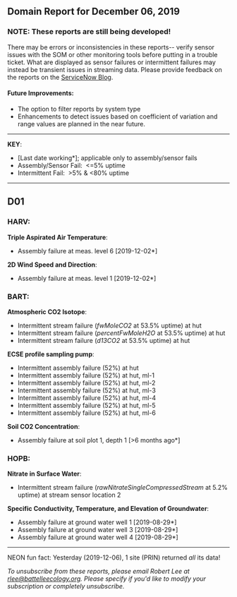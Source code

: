 ## Domain Report for December 06, 2019


### NOTE: These reports are still being developed!
There may be errors or inconsistencies in these reports-- verify sensor issues with the SOM or other monitoring tools before putting in a trouble ticket. What are displayed as sensor failures or intermittent failures may instead be transient issues in streaming data.
Please provide feedback on the reports on the [ServiceNow Blog](https://neon.service-now.com/community?id=community_blog&sys_id=9b4fbe8adbed734017ecf9041d9619be).

#### Future Improvements: 
 - The option to filter reports by system type 
 - Enhancements to detect issues based on coefficient of variation and range values are planned in the near future.

***

**KEY**:

 - [Last date working*]; applicable only to assembly/sensor fails
 - Assembly/Sensor Fail:&nbsp;&nbsp;<=5% uptime
 - Intermittent Fail:&nbsp;&nbsp;>5% & <80% uptime

***
## D01

### HARV:

**Triple Aspirated Air Temperature**:
 - Assembly failure at meas. level 6 [2019-12-02*]

**2D Wind Speed and Direction**:
 - Assembly failure at meas. level 1 [2019-12-02*]

### BART:

**Atmospheric CO2 Isotope**:
 - Intermittent stream failure (_fwMoleCO2_ at 53.5% uptime) at hut
 - Intermittent stream failure (_percentFwMoleH2O_ at 53.5% uptime) at hut
 - Intermittent stream failure (_d13CO2_ at 53.5% uptime) at hut

**ECSE profile sampling pump**:
 - Intermittent assembly failure (52%) at hut
 - Intermittent assembly failure (52%) at hut, ml-1
 - Intermittent assembly failure (52%) at hut, ml-2
 - Intermittent assembly failure (52%) at hut, ml-3
 - Intermittent assembly failure (52%) at hut, ml-4
 - Intermittent assembly failure (52%) at hut, ml-5
 - Intermittent assembly failure (52%) at hut, ml-6

**Soil CO2 Concentration**:
 - Assembly failure at soil plot 1, depth 1 [>6 months ago*]

### HOPB:

**Nitrate in Surface Water**:
 - Intermittent stream failure (_rawNitrateSingleCompressedStream_ at 5.2% uptime) at stream sensor location 2

**Specific Conductivity, Temperature, and Elevation of Groundwater**:
 - Assembly failure at ground water well 1 [2019-08-29*]
 - Assembly failure at ground water well 3 [2019-08-29*]
 - Assembly failure at ground water well 4 [2019-08-29*]

***
NEON fun fact: Yesterday (2019-12-06), 1 site (PRIN) returned _all_ its data!

_To unsubscribe from these reports, please email Robert Lee at rlee@battelleecology.org. Please specify if you'd like to modify your subscription or completely unsubscribe._
